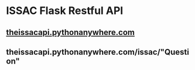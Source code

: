 # ISSAC Flask Restful API

## [theissacapi.pythonanywhere.com](theissacapi.pythonrunanywhere.com)
## theissacapi.pythonanywhere.com/issac/"Question"
